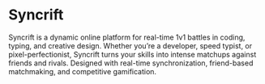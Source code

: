 # Syncrift
Syncrift is a dynamic online platform for real-time 1v1 battles in coding, typing, and creative design. Whether you’re a developer, speed typist, or pixel-perfectionist, Syncrift turns your skills into intense matchups against friends and rivals. Designed with real-time synchronization, friend-based matchmaking, and competitive gamification.
